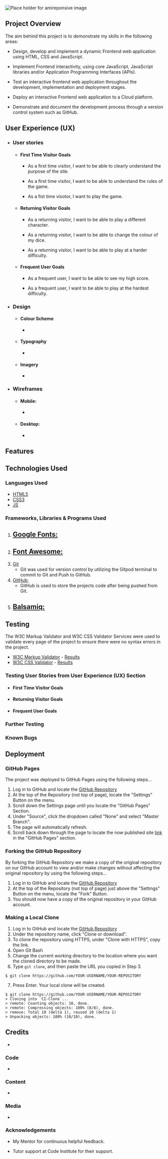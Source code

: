 ![Place holder for amireponsive image]()

## **Project Overview**

The aim behind this project is to demonstrate my skills in the following areas:

* Design, develop and implement a dynamic Frontend web application using HTML, CSS and JavaScript.

* Implement Frontend interactivity, using core JavaScript, JavaScript libraries and/or Application Programming Interfaces (APIs).

* Test an interactive frontend web application throughout the development, implementation and deployment stages.

* Deploy an interactive Frontend web application to a Cloud platform.

* Demonstrate and document the development process through a version control system such as GitHub.

## User Experience (UX)

-   ### User stories

    -   #### First Time Visitor Goals
        -   As a first time visitor, I want to be able to clearly understand the purpose of the site.
        
        -   As a first time visitor, I want to be able to understand the rules of the game.
        
        -   As a fist time visotor, I want to play the game.

    -   #### Returning Visitor Goals
        -   As a returning visitor, I want to be able to play a different character.
        
        -   As a returning visitor, I want to be able to change the colour of my dice.

        -   As a returning visitor, I want to be able to play at a harder difficulty.

    -   #### Frequent User Goals
        -   As a frequent user, I want to be able to see my high score.

        -   As a frequent user, I want to be able to play at the hardest difficulty.

-   ### Design
    -   #### Colour Scheme
        -   

    -   #### Typography
        -   

    -   #### Imagery
        -   

*   ### Wireframes
    -   #### Mobile:
        -   

    -   #### Desktop:
        -   


## Features

## Technologies Used

### Languages Used

-   [HTML5](https://en.wikipedia.org/wiki/HTML5)
-   [CSS3](https://en.wikipedia.org/wiki/Cascading_Style_Sheets)
-   [JS](https://en.wikipedia.org/wiki/javascript)

### Frameworks, Libraries & Programs Used

1. [Google Fonts:](https://fonts.google.com/)
    -   
1. [Font Awesome:](https://fontawesome.com/)
    -   
1. [Git](https://git-scm.com/)
    -   Git was used for version control by utilizing the Gitpod terminal to commit to Git and Push to GitHub.
1. [GitHub:](https://github.com/)
    -   GitHub is used to store the projects code after being pushed from Git.
1. [Balsamiq:](https://balsamiq.com/)
    - 

## Testing

The W3C Markup Validator and W3C CSS Validator Services were used to validate every page of the project to ensure there were no syntax errors in the project.

-   [W3C Markup Validator](https://jigsaw.w3.org/css-validator/#validate_by_input) - [Results]()
-   [W3C CSS Validator](https://jigsaw.w3.org/css-validator/#validate_by_input) - [Results]()

### Testing User Stories from User Experience (UX) Section

-   #### First Time Visitor Goals


-   #### Returning Visitor Goals


-   #### Frequent User Goals

### Further Testing

### Known Bugs

## Deployment

### GitHub Pages

The project was deployed to GitHub Pages using the following steps...

1. Log in to GitHub and locate the [GitHub Repository](https://github.com/)
2. At the top of the Repository (not top of page), locate the "Settings" Button on the menu.
3. Scroll down the Settings page until you locate the "GitHub Pages" Section.
4. Under "Source", click the dropdown called "None" and select "Master Branch".
5. The page will automatically refresh.
6. Scroll back down through the page to locate the now published site [link](https://github.com) in the "GitHub Pages" section.

### Forking the GitHub Repository

By forking the GitHub Repository we make a copy of the original repository on our GitHub account to view and/or make changes without affecting the original repository by using the following steps...

1. Log in to GitHub and locate the [GitHub Repository](https://github.com/)
2. At the top of the Repository (not top of page) just above the "Settings" Button on the menu, locate the "Fork" Button.
3. You should now have a copy of the original repository in your GitHub account.

### Making a Local Clone

1. Log in to GitHub and locate the [GitHub Repository](https://github.com/)
2. Under the repository name, click "Clone or download".
3. To clone the repository using HTTPS, under "Clone with HTTPS", copy the link.
4. Open Git Bash
5. Change the current working directory to the location where you want the cloned directory to be made.
6. Type `git clone`, and then paste the URL you copied in Step 3.

```
$ git clone https://github.com/YOUR-USERNAME/YOUR-REPOSITORY
```

7. Press Enter. Your local clone will be created.

```
$ git clone https://github.com/YOUR-USERNAME/YOUR-REPOSITORY
> Cloning into `CI-Clone`...
> remote: Counting objects: 10, done.
> remote: Compressing objects: 100% (8/8), done.
> remove: Total 10 (delta 1), reused 10 (delta 1)
> Unpacking objects: 100% (10/10), done.
```

## Credits

-   

### Code

- 

### Content

-   

### Media

-   

### Acknowledgements

-   My Mentor for continuous helpful feedback.

-   Tutor support at Code Institute for their support.